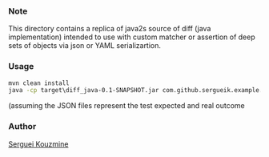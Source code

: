 ### Note
This directory contains a replica of java2s source of diff (java implementation) intended to use with custom matcher or assertion of deep sets of objects via json or YAML serializartion.
### Usage

```cmd
mvn clean install
java -cp target\diff_java-0.1-SNAPSHOT.jar com.github.sergueik.example.Diff a.json b.json
```
(assuming the JSON files represent the test expected and real outcome
### Author
[Serguei Kouzmine](kouzmine_serguei@yahoo.com)
